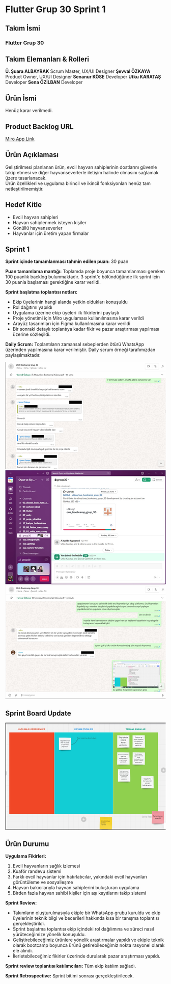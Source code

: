 # Flutter Grup 30 Sprint 1

## Takım İsmi
### Flutter Grup 30

## Takım Elemanları & Rolleri
**Ü. Şuara ALBAYRAK** Scrum Master, UX/UI Designer
**Şevval ÖZKAYA** Product Owner, UX/UI Designer
**Senanur KÖSE** Developer
**Utku KARATAŞ** Developer
**Sena ÖZİLBAN** Developer

## Ürün İsmi
Henüz karar verilmedi.

## Product Backlog URL
[Miro App Link](https://miro.com/app/board/uXjVK2fFDSE=/?share_link_id=901564641638)

## Ürün Açıklaması
Geliştirilmesi planlanan ürün, evcil hayvan sahiplerinin dostlarını güvenle takip etmesi ve diğer hayvanseverlerle iletişim halinde olmasını sağlamak üzere tasarlanacak. <br>
Ürün özellikleri ve uygulama birincil ve ikincil fonksiyonları henüz tam netleştirilmemiştir. 

## Hedef Kitle
- Evcil hayvan sahipleri
- Hayvan sahiplenmek isteyen kişiler
- Gönüllü hayvanseverler
- Hayvanlar için üretim yapan firmalar
  
## Sprint 1
**Sprint içinde tamamlanması tahmin edilen puan:** 30 puan

**Puan tamamlama mantığı:** Toplamda proje boyunca tamamlanması gereken 100 puanlık backlog bulunmaktadır. 3 sprint'e bölündüğünde ilk sprint için 30 puanla başlaması gerektiğine karar verildi.

**Sprint başlatma toplantısı notları:**
- Ekip üyelerinin hangi alanda yetkin oldukları konuşuldu
- Rol dağıtımı yapıldı
- Uygulama üzerine ekip üyeleri ilk fikirlerini paylaştı
- Proje yönetimi için Miro uygulaması kullanılmasına karar verildi
- Arayüz tasarımları için Figma kullanılmasına karar verildi
- Bir sonraki detaylı toplantıya kadar fikir ve pazar araştırması yapılması üzerine sözleşildi.

**Daily Scrum:** Toplantıların zamansal sebeplerden ötürü WhatsApp üzerinden yapılmasına karar verilmiştir. Daily scrum örneği tarafımızdan paylaşılmaktadır.

![Daily Scrum Image 1](sprint_1_images/daily_scrum_image_1.png)
![Daily Scrum Image 2](sprint_1_images/daily_scrum_image_2.png)
![Daily Scrum Image 3](sprint_1_images/daily_scrum_image_3.png)

## Sprint Board Update
![Daily Scrum Image 4](sprint_1_images/daily_scrum_image_4.png)

## Ürün Durumu
**Uygulama Fikirleri:**
1. Evcil hayvanların sağlık izlemesi
2. Kuaför randevu sistemi
3. Farklı evcil hayvanlar için hatırlatıcılar, yakındaki evcil hayvanları görüntüleme ve sosyalleşme
4. Hayvan bakıcılarıyla hayvan sahiplerini buluşturan uygulama
5. Birden fazla hayvan sahibi kişiler için aşı kayıtlarını takip sistemi

**Sprint Review:**
- Takımların oluşturulmasıyla ekiple bir WhatsApp grubu kuruldu ve ekip üyelerinin teknik bilgi ve becerileri hakkında kısa bir tanışma toplantısı gerçekleştirildi.
- Sprint başlatma toplantısı ekip içindeki rol dağılımına ve süreci nasıl yürüteceğimize yönelik konuşuldu.
- Geliştirebileceğimiz ürünlere yönelik araştırmalar yapıldı ve ekiple teknik olarak bootcamp boyunca ürünü getirebileceğimiz nokta rasyonel olarak ele alındı.
- İlerletebileceğimiz fikirler üzerinde durularak pazar araştırması yapıldı.

**Sprint review toplantısı katılımcıları:** Tüm ekip katılım sağladı.

**Sprint Retrospective:** Sprint bitimi sonrası gerçekleştirilecek.
